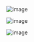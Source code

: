 ![image](https://user-images.githubusercontent.com/60831223/198457322-45dde590-e1d7-4e4c-82aa-bfee9eff119f.png)

![image](https://user-images.githubusercontent.com/60831223/198457519-c7f0b1ca-a422-412d-90bc-c48fc26dc8a4.png)

![image](https://user-images.githubusercontent.com/60831223/198457691-3385ce7e-5daf-4c78-a37e-cff54019e2c3.png)
